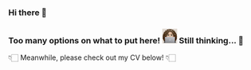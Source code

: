 ### Hi there 👋

### Too many options on what to put here!  <img src="./public/MacBook_memoji.png" width="30" height="30"/>   Still thinking... 🤔

👇🏻 Meanwhile, please check out my CV below! 👇🏻

<!--
**PacificRebel/PacificRebel** is a ✨ _special_ ✨ repository because its `README.md` (this file) appears on your GitHub profile.

Here are some ideas to get you started:

- 🔭 I’m currently working on ...
- 🌱 I’m currently learning ...
- 👯 I’m looking to collaborate on ...
- 🤔 I’m looking for help with ...
- 💬 Ask me about ...
- 📫 How to reach me: ...
- 😄 Pronouns: ...
- ⚡ Fun fact: ...
-->
